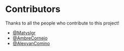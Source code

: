 # Contributors

Thanks to all the people who contribute to this project!

- [@Matyslgr](https://github.com/Matyslgr)
- [@AmbreCornejo](https://github.com/AmbreCornejo)
- [@AlexyanComino](https://github.com/AlexyanComino)
